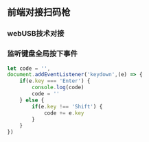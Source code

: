 ## 前端对接扫码枪

### webUSB技术对接

### 监听键盘全局按下事件

```js
let code = '',
document.addEventListener('keydown',(e) => {
    if(e.key === 'Enter') {
        console.log(code)
        code = ''
    } else {
        if(e.key !== 'Shift') {
            code += e.key
        }
    }
})
```

